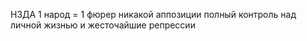 НЗДА
1 народ = 1 фюрер
никакой аппозиции
полный контроль над личной жизнью и жесточайшие репрессии 

